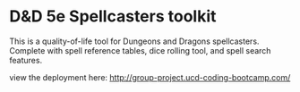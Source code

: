 # D&D 5e Spellcasters toolkit

This is a quality-of-life tool for Dungeons and Dragons spellcasters.
Complete with spell reference tables, dice rolling tool, and spell search features.

view the deployment here: http://group-project.ucd-coding-bootcamp.com/
